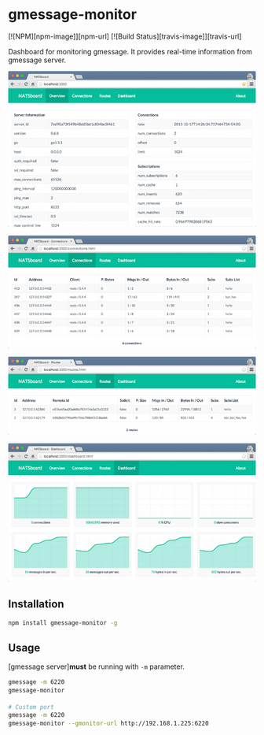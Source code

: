 # gmessage-monitor

[![NPM][npm-image]][npm-url] [![Build Status][travis-image]][travis-url]

Dashboard for monitoring gmessage. It provides real-time information from gmessage server. 

![Overview](public/img/ss-natsboard-v3-1.png)

![Connections](public/img/ss-natsboard-v3-2.png)

![Routes](public/img/ss-natsboard-v3-4.png)

![Dashboard](public/img/ss-natsboard-v3-3.png)

## Installation

```bash
npm install gmessage-monitor -g
```

## Usage

[gmessage server]**must** be running with `-m` parameter.

```bash
gmessage -m 6220
gmessage-monitor

# Custom port
gmessage -m 6220
gmessage-monitor --gmonitor-url http://192.168.1.225:6220
```

